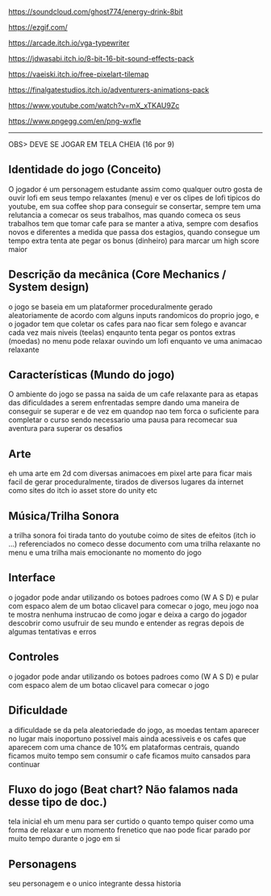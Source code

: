 https://soundcloud.com/ghost774/energy-drink-8bit

https://ezgif.com/

https://arcade.itch.io/vga-typewriter

https://jdwasabi.itch.io/8-bit-16-bit-sound-effects-pack

https://vaeiski.itch.io/free-pixelart-tilemap

https://finalgatestudios.itch.io/adventurers-animations-pack

https://www.youtube.com/watch?v=mX_xTKAU9Zc

https://www.pngegg.com/en/png-wxfle



-----------------------


OBS> DEVE SE JOGAR EM TELA CHEIA (16 por 9)

## Identidade do jogo (Conceito)


O jogador é um personagem estudante assim como qualquer outro gosta de ouvir lofi em seus tempo relaxantes (menu) e ver os clipes de lofi tipicos do youtube, em sua coffee shop para conseguir se consertar, sempre tem uma relutancia a comecar os seus trabalhos, mas quando comeca os seus trabalhos tem que tomar cafe para se manter a ativa, sempre com desafios novos e diferentes a medida que passa dos estagios, quando consegue um tempo extra tenta ate pegar os bonus (dinheiro) para marcar um high score maior 

## Descrição da mecânica (Core Mechanics / System design)

o jogo se baseia em um plataformer proceduralmente gerado aleatoriamente de acordo com alguns inputs randomicos do proprio jogo, e o jogador tem que coletar os cafes para nao ficar sem folego e avancar cada vez mais niveis (teelas) enqaunto tenta pegar os pontos extras (moedas) no menu pode relaxar ouvindo um lofi enquanto ve uma animacao relaxante

## Características (Mundo do jogo)

O ambiente do jogo se passa na saida de um cafe relaxante para as etapas das dificuldades a serem enfrentadas sempre dando uma maneira de conseguir se superar e de vez em quandop nao tem forca o suficiente para completar o curso sendo necessario uma pausa para recomecar sua aventura para superar os desafios

## Arte


eh uma arte em 2d com diversas animacoes em pixel arte para ficar mais facil de gerar proceduralmente, tirados de diversos lugares da internet como sites do itch io asset store do unity etc 

## Música/Trilha Sonora
a trilha sonora foi tirada tanto do youtube coimo de sites de efeitos (itch io ...) referenciados no comeco desse documento com uma trilha relaxante no menu e uma trilha mais emocionante no momento do jogo
 
## Interface

o jogador pode andar utilizando os botoes padroes como (W A S D) e pular com espaco alem de um botao clicavel para comecar o jogo, meu jogo noa te mostra nenhuma instrucao de como jogar e deixa a cargo do jogador descobrir como usufruir de seu mundo e entender as regras depois de algumas tentativas e erros

## Controles

o jogador pode andar utilizando os botoes padroes como (W A S D) e pular com espaco alem de um botao clicavel para comecar o jogo

## Dificuldade

a dificuldade se da pela aleatoriedade do jogo, as moedas tentam aparecer no lugar mais inoportuno possivel mais ainda acessiveis e os cafes que aparecem com uma chance de 10% em plataformas centrais, quando ficamos muito tempo sem consumir o cafe ficamos muito cansados para continuar

## Fluxo do jogo (Beat chart? Não falamos nada desse tipo de doc.)
tela inicial eh um menu para ser curtido o quanto tempo quiser como uma forma de relaxar e um momento frenetico que nao pode ficar parado por muito tempo durante o jogo em si

## Personagens
seu personagem e o unico integrante dessa historia 
